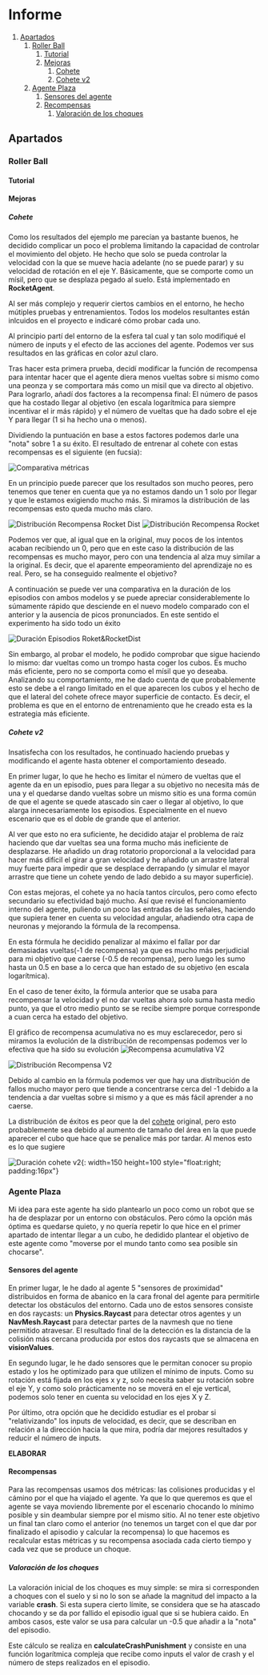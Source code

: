 # Informe

1. [Apartados](#apartados)
    1. [Roller Ball](#roller-ball)
        1. [Tutorial](#tutorial)
        2. [Mejoras](#mejoras)
            1. [Cohete](#cohete)
            2. [Cohete v2](#cohete-v2)
    2. [Agente Plaza](#agente-plaza)
        1. [Sensores del agente](#sensores-del-agente)
        2. [Recompensas](#recompensas)
            1. [Valoración de los choques](#valoración-de-los-choques)

## Apartados

### Roller Ball

#### Tutorial

#### Mejoras

##### Cohete

Como los resultados del ejemplo me parecían ya bastante buenos, he decidido complicar un poco el problema limitando la capacidad de controlar el movimiento del objeto. He hecho que solo se pueda controlar la velocidad con la que se mueve hacia adelante (no se puede parar) y su velocidad de rotación en el eje Y. Básicamente, que se comporte como un mísil, pero que se desplaza pegado al suelo. Está implementado en **RocketAgent**.

Al ser más complejo y requerir ciertos cambios en el entorno, he hecho mútiples pruebas y entrenamientos. Todos los modelos resultantes están inlcuidos en el proyecto e indicaré cómo probar cada uno.

Al principio partí del entorno de la esfera tal cual y tan solo modifiqué el número de inputs y el efecto de las acciones del agente. Podemos ver sus resultados en las gráficas en color azul claro.

Tras hacer esta primera prueba, decidí modificar la función de recompensa para intentar hacer que el agente diera menos vueltas sobre si mismo como una peonza y se comportara más como un misil que va directo al objetivo. Para lograrlo, añadí dos factores a la recompensa final: El número de pasos que ha costado llegar al objetivo (en escala logarítmica para siempre incentivar el ir más rápido) y el número de vueltas que ha dado sobre el eje Y para llegar (1 si ha hecho una o menos).

Dividiendo la puntuación en base a estos factores podemos darle una "nota" sobre 1 a su éxito. El resultado de entrenar al cohete con estas recompensas es el siguiente (en fucsia): 

![Comparativa métricas](image.png)

En un principio puede parecer que los resultados son mucho peores, pero tenemos que tener en cuenta que ya no estamos dando un 1 solo por llegar y que le estamos exigiendo mucho más. Si miramos la distribución de las recompensas esto queda mucho más claro.

![Distribución Recompensa Rocket Dist](image-1.png)
![Distribución Recompensa Rocket](image-2.png)

Podemos ver que, al igual que en la original, muy pocos de los intentos acaban recibiendo un 0, pero que en este caso la distribución de las recompensas es mucho mayor, pero con una tendencia al alza muy similar a la original. Es decir, que el aparente empeoramiento del aprendizaje no es real. Pero, se ha conseguido realmente el objetivo?

A continuación se puede ver una comparativa en la duración de los episodios con ambos modelos y se puede apreciar considerablemente lo súmamente rápido que desciende en el nuevo modelo comparado con el anterior y la ausencia de picos pronunciados. En este sentido el experimento ha sido todo un éxito

![Duración Episodios Roket&RocketDist](image-3.png)

Sin embargo, al probar el modelo, he podido comprobar que sigue haciendo lo mismo: dar vueltas como un trompo hasta coger los cubos. Es mucho más eficiente, pero no se comporta como el mísil que yo deseaba. Analizando su comportamiento, me he dado cuenta de que probablemente esto se debe a el rango limitado en el que aparecen los cubos y el hecho de que el lateral del cohete ofrece mayor superficie de contacto. Es decir, el problema es que en el entorno de entrenamiento que he creado esta es la estrategia más eficiente.

##### Cohete v2

Insatisfecha con los resultados, he continuado haciendo pruebas y modificando el agente hasta obtener el comportamiento deseado.

En primer lugar, lo que he hecho es limitar el número de vueltas que el agente da en un episodio, pues para llegar a su objetivo no necesita más de una y el quedarse dando vueltas sobre un mismo sitio es una forma común de que el agente se quede atascado sin caer o llegar al objetivo, lo que alarga innecesariamente los episodios. Especialmente en el nuevo escenario que es el doble de grande que el anterior.

Al ver que esto no era suficiente, he decidido atajar el problema de raíz haciendo que dar vueltas sea una forma mucho más ineficiente de desplazarse. He añadido un drag rotatorio proporcional a la velocidad para hacer más difícil el girar a gran velocidad y he añadido un arrastre lateral muy fuerte para impedir que se desplace derrapando (y simular el mayor arrastre que tiene un cohete yendo de lado debido a su mayor superficie).

Con estas mejoras, el cohete ya no hacía tantos círculos, pero como efecto secundario su efectividad bajó mucho. Así que revisé el funcionamiento interno del agente, puliendo un poco las entradas de las señales, haciendo que supiera tener en cuenta su velocidad angular, añadiendo otra capa de neuronas y mejorando la fórmula de la recompensa.

En esta fórmula he decidido penalizar al máximo el fallar por dar demasiadas vueltas(-1 de recompensa) ya que es mucho más perjudicial para mi objetivo que caerse (-0.5 de recompensa), pero luego les sumo hasta un 0.5 en base a lo cerca que han estado de su objetivo (en escala logarítmica).

En el caso de tener éxito, la fórmula anterior que se usaba para recompensar la velocidad y el no dar vueltas ahora solo suma hasta medio punto, ya que el otro medio punto se se recibe siempre porque corresponde a cuan cerca ha estado del objetivo.

El gráfico de recompensa acumulativa no es muy esclarecedor, pero si miramos la evolución de la distribución de recompensas podemos ver lo efectiva que ha sido su evolución
![Recompensa acumulativa V2](image-5.png)

![Distribución Recompensa V2](image-4.png)

Debido al cambio en la fórmula podemos ver que hay una distribución de fallos mucho mayor pero que tiende a concentrarse cerca del -1 debido a la tendencia a dar vueltas sobre si mismo y a que es más fácil aprender a no caerse.

La distribución de éxitos es peor que la del [cohete](#cohete) original, pero esto probablemente sea debido al aumento de tamaño del área en la que puede aparecer el cubo que hace que se penalice más por tardar. Al menos esto es lo que sugiere

![Duración cohete v2](image-6.png){: width=150 height=100 style="float:right; padding:16px"} 

### Agente Plaza

Mi idea para este agente ha sido plantearlo un poco como un robot que se ha de desplazar por un entorno con obstáculos. Pero cómo la opción más óptima es quedarse quieto, y no quería repetir lo que hice en el primer apartado de intentar llegar a un cubo, he dedidido plantear el objetivo de este agente como "moverse por el mundo tanto como sea posible sin chocarse".

#### Sensores del agente

En primer lugar, le he dado al agente 5 "sensores de proximidad" distribuidos en forma de abanico en la cara fronal del agente para permitirle detectar los obstáculos del entorno. Cada uno de estos sensores consiste en dos raycasts: un **Physics.Raycast** para detectar otros agentes y un **NavMesh.Raycast** para detectar partes de la navmesh que no tiene permitido atravesar. El resultado final de la detección es la distancia de la colisión más cercana producida por estos dos raycasts que se almacena en **visionValues**.

En segundo lugar, le he dado sensores que le permitan conocer su propio estado y los he optimizado para que utilizen el mínimo de inputs. Como su rotación está fijada en los ejes x y z, solo necesita saber su rotación sobre el eje Y, y como solo prácticamente no se moverá en el eje vertical, podemos solo tener en cuenta su velocidad en los ejes X y Z.

Por último, otra opción que he decidido estudiar es el probar si "relativizando" los inputs de velocidad, es decir, que se describan en relación a la dirección hacia la que mira, podría dar mejores resultados y reducir el número de inputs.

**ELABORAR**

#### Recompensas

Para las recompensas usamos dos métricas: las colisiones producidas y el cámino por el que ha viajado el agente. Ya que lo que queremos es que el agente se vaya moviendo libremente por el escenario chocando lo mínimo posible y sin deambular siempre por el mismo sitio. Al no tener este objetivo un final tan claro como el anterior (no tenemos un target con el que dar por finalizado el apisodio y calcular la recompensa) lo que hacemos es recalcular estas métricas y su recompensa asociada cada cierto tiempo y cada vez que se produce un choque.

##### Valoración de los choques

La valoración inicial de los choques es muy simple: se mira si corresponden a choques con el suelo y si no lo son se añade la magnitud del impacto a la variable **crash**. Si esta supera cierto límite, se considera que se ha atascado chocando y se da por fallido el episodio igual que si se hubiera caido. En ambos casos, este valor se usa para calcular un -0.5 que añadir a la "nota" del episodio.

Este cálculo se realiza en **calculateCrashPunishment** y consiste en una función logarítmica compleja que recibe como inputs el valor de crash y el número de steps realizados en el episodio.
